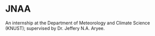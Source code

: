# JNAA
An internship at the Department of Meteorology and Climate Science (KNUST); supervised by Dr. Jeffery N.A. Aryee. 
